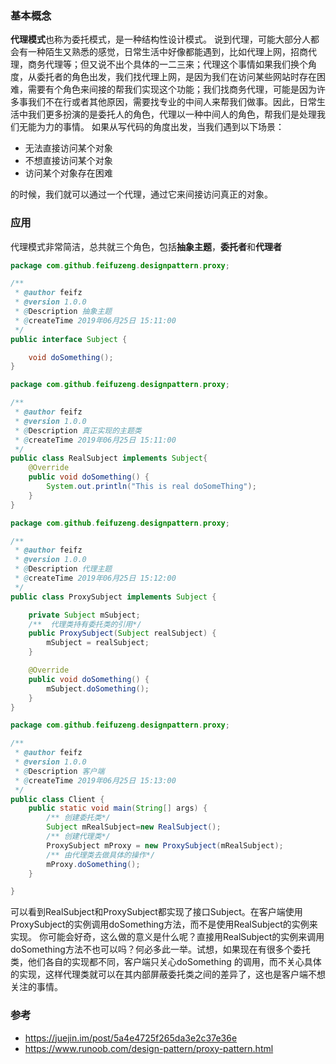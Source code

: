 ### 基本概念

**代理模式**也称为委托模式，是一种结构性设计模式。
说到代理，可能大部分人都会有一种陌生又熟悉的感觉，日常生活中好像都能遇到，比如代理上网，招商代理，商务代理等；但又说不出个具体的一二三来；代理这个事情如果我们换个角度，从委托者的角色出发，我们找代理上网，是因为我们在访问某些网站时存在困难，需要有个角色来间接的帮我们实现这个功能；我们找商务代理，可能是因为许多事我们不在行或者其他原因，需要找专业的中间人来帮我们做事。因此，日常生活中我们更多扮演的是委托人的角色，代理以一种中间人的角色，帮我们是处理我们无能为力的事情。
如果从写代码的角度出发，当我们遇到以下场景：

* 无法直接访问某个对象
* 不想直接访问某个对象
* 访问某个对象存在困难

的时候，我们就可以通过一个代理，通过它来间接访问真正的对象。

### 应用
代理模式非常简洁，总共就三个角色，包括**抽象主题**，**委托者**和**代理者**
```java
package com.github.feifuzeng.designpattern.proxy;

/**
 * @author feifz
 * @version 1.0.0
 * @Description 抽象主题
 * @createTime 2019年06月25日 15:11:00
 */
public interface Subject {

    void doSomething();
}

```
```java
package com.github.feifuzeng.designpattern.proxy;

/**
 * @author feifz
 * @version 1.0.0
 * @Description 真正实现的主题类
 * @createTime 2019年06月25日 15:11:00
 */
public class RealSubject implements Subject{
    @Override
    public void doSomething() {
        System.out.println("This is real doSomeThing");
    }
}

```
```java
package com.github.feifuzeng.designpattern.proxy;

/**
 * @author feifz
 * @version 1.0.0
 * @Description 代理主题
 * @createTime 2019年06月25日 15:12:00
 */
public class ProxySubject implements Subject {

    private Subject mSubject;
    /**  代理类持有委托类的引用*/
    public ProxySubject(Subject realSubject) {
        mSubject = realSubject;
    }

    @Override
    public void doSomething() {
        mSubject.doSomething();
    }
}

```

```java
package com.github.feifuzeng.designpattern.proxy;

/**
 * @author feifz
 * @version 1.0.0
 * @Description 客户端
 * @createTime 2019年06月25日 15:13:00
 */
public class Client {
    public static void main(String[] args) {
        /** 创建委托类*/
        Subject mRealSubject=new RealSubject();
        /** 创建代理类*/
        ProxySubject mProxy = new ProxySubject(mRealSubject);
        /** 由代理类去做具体的操作*/
        mProxy.doSomething();
    }

}

```
可以看到RealSubject和ProxySubject都实现了接口Subject。在客户端使用ProxySubject的实例调用doSomething方法，而不是使用RealSubject的实例来实现。
你可能会好奇，这么做的意义是什么呢？直接用RealSubject的实例来调用doSomething方法不也可以吗？何必多此一举。试想，如果现在有很多个委托类，他们各自的实现都不同，客户端只关心doSomething 的调用，而不关心具体的实现，这样代理类就可以在其内部屏蔽委托类之间的差异了，这也是客户端不想关注的事情。

### 参考
* https://juejin.im/post/5a4e4725f265da3e2c37e36e
* https://www.runoob.com/design-pattern/proxy-pattern.html


